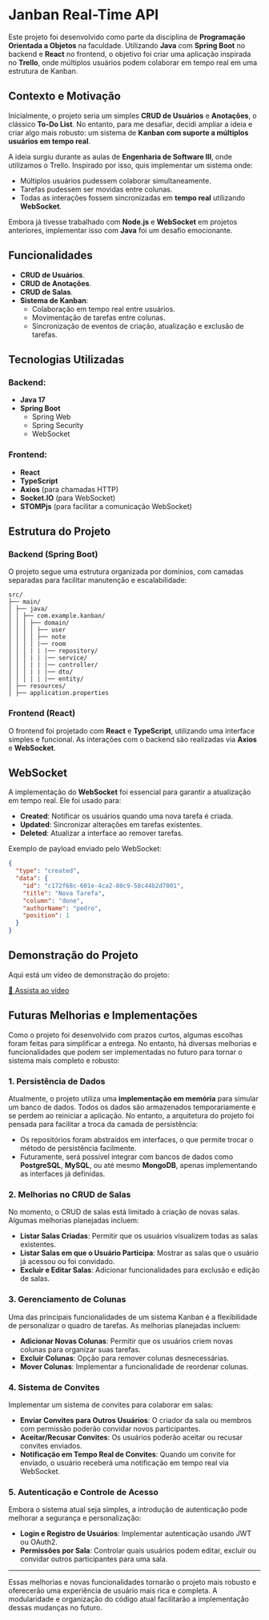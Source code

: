 # Janban Real-Time API

Este projeto foi desenvolvido como parte da disciplina de **Programação Orientada a Objetos** na faculdade. Utilizando **Java** com **Spring Boot** no backend e **React** no frontend, o objetivo foi criar uma aplicação inspirada no **Trello**, onde múltiplos usuários podem colaborar em tempo real em uma estrutura de Kanban.

## Contexto e Motivação

Inicialmente, o projeto seria um simples **CRUD de Usuários** e **Anotações**, o clássico **To-Do List**. No entanto, para me desafiar, decidi ampliar a ideia e criar algo mais robusto: um sistema de **Kanban com suporte a múltiplos usuários em tempo real**.

A ideia surgiu durante as aulas de **Engenharia de Software III**, onde utilizamos o Trello. Inspirado por isso, quis implementar um sistema onde:

- Múltiplos usuários pudessem colaborar simultaneamente.
- Tarefas pudessem ser movidas entre colunas.
- Todas as interações fossem sincronizadas em **tempo real** utilizando **WebSocket**.

Embora já tivesse trabalhado com **Node.js** e **WebSocket** em projetos anteriores, implementar isso com **Java** foi um desafio emocionante.

## Funcionalidades

- **CRUD de Usuários**.
- **CRUD de Anotações**.
- **CRUD de Salas**.
- **Sistema de Kanban**:
  - Colaboração em tempo real entre usuários.
  - Movimentação de tarefas entre colunas.
  - Sincronização de eventos de criação, atualização e exclusão de tarefas.

## Tecnologias Utilizadas

### Backend:

- **Java 17**
- **Spring Boot**
  - Spring Web
  - Spring Security
  - WebSocket

### Frontend:

- **React**
- **TypeScript**
- **Axios** (para chamadas HTTP)
- **Socket.IO** (para WebSocket)
- **STOMPjs** (para facilitar a comunicação WebSocket)

## Estrutura do Projeto

### Backend (Spring Boot)

O projeto segue uma estrutura organizada por domínios, com camadas separadas para facilitar manutenção e escalabilidade:

    src/
    ├── main/
    │ ├── java/
    │ │ ├── com.example.kanban/
    │ │ │ ├── domain/
    │ │ │ │ ├── user
    │ │ │ │ ├── note
    │ │ │ │ |── room
    │ │ │ | | |── repository/
    │ │ │ | | |── service/
    │ │ │ | | |── controller/
    │ │ │ | | |── dto/
    │ │ │ | | |── entity/
    │ ├── resources/
    │ ├── application.properties

### Frontend (React)

O frontend foi projetado com **React** e **TypeScript**, utilizando uma interface simples e funcional. As interações com o backend são realizadas via **Axios** e **WebSocket**.

## WebSocket

A implementação do **WebSocket** foi essencial para garantir a atualização em tempo real. Ele foi usado para:

- **Created**: Notificar os usuários quando uma nova tarefa é criada.
- **Updated**: Sincronizar alterações em tarefas existentes.
- **Deleted**: Atualizar a interface ao remover tarefas.

Exemplo de payload enviado pelo WebSocket:

```json
{
  "type": "created",
  "data": {
    "id": "c172f68c-601e-4ca2-80c9-58c44b2d7001",
    "title": "Nova Tarefa",
    "column": "done",
    "authorName": "pedro",
    "position": 1
  }
}
```

## Demonstração do Projeto

Aqui está um vídeo de demonstração do projeto:

[🔗 Assista ao vídeo](./project-video.mp4)

## Futuras Melhorias e Implementações

Como o projeto foi desenvolvido com prazos curtos, algumas escolhas foram feitas para simplificar a entrega. No entanto, há diversas melhorias e funcionalidades que podem ser implementadas no futuro para tornar o sistema mais completo e robusto:

### 1. **Persistência de Dados**

Atualmente, o projeto utiliza uma **implementação em memória** para simular um banco de dados. Todos os dados são armazenados temporariamente e se perdem ao reiniciar a aplicação. No entanto, a arquitetura do projeto foi pensada para facilitar a troca da camada de persistência:

- Os repositórios foram abstraídos em interfaces, o que permite trocar o método de persistência facilmente.
- Futuramente, será possível integrar com bancos de dados como **PostgreSQL**, **MySQL**, ou até mesmo **MongoDB**, apenas implementando as interfaces já definidas.

### 2. **Melhorias no CRUD de Salas**

No momento, o CRUD de salas está limitado à criação de novas salas. Algumas melhorias planejadas incluem:

- **Listar Salas Criadas**: Permitir que os usuários visualizem todas as salas existentes.
- **Listar Salas em que o Usuário Participa**: Mostrar as salas que o usuário já acessou ou foi convidado.
- **Excluir e Editar Salas**: Adicionar funcionalidades para exclusão e edição de salas.

### 3. **Gerenciamento de Colunas**

Uma das principais funcionalidades de um sistema Kanban é a flexibilidade de personalizar o quadro de tarefas. As melhorias planejadas incluem:

- **Adicionar Novas Colunas**: Permitir que os usuários criem novas colunas para organizar suas tarefas.
- **Excluir Colunas**: Opção para remover colunas desnecessárias.
- **Mover Colunas**: Implementar a funcionalidade de reordenar colunas.

### 4. **Sistema de Convites**

Implementar um sistema de convites para colaborar em salas:

- **Enviar Convites para Outros Usuários**: O criador da sala ou membros com permissão poderão convidar novos participantes.
- **Aceitar/Recusar Convites**: Os usuários poderão aceitar ou recusar convites enviados.
- **Notificação em Tempo Real de Convites**: Quando um convite for enviado, o usuário receberá uma notificação em tempo real via WebSocket.

### 5. **Autenticação e Controle de Acesso**

Embora o sistema atual seja simples, a introdução de autenticação pode melhorar a segurança e personalização:

- **Login e Registro de Usuários**: Implementar autenticação usando JWT ou OAuth2.
- **Permissões por Sala**: Controlar quais usuários podem editar, excluir ou convidar outros participantes para uma sala.

---

Essas melhorias e novas funcionalidades tornarão o projeto mais robusto e oferecerão uma experiência de usuário mais rica e completa. A modularidade e organização do código atual facilitarão a implementação dessas mudanças no futuro.

